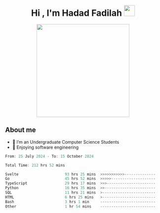 <h1 align="center">Hi , I'm Hadad Fadilah <img src="https://media.giphy.com/media/hvRJCLFzcasrR4ia7z/giphy.gif" width="35"></h1>

<p align="center">
<img src="https://media.tenor.com/78dNivDemDAAAAAi/speech-bubble-venti.gif" width="300"/>    
</p>


##  About me
- 🔭 I’m an Undergraduate Computer Science Students
- 🌱 Enjoying software engineering

<!--START_SECTION:waka-->

```go
From: 25 July 2024 - To: 15 October 2024

Total Time: 212 hrs 52 mins

Svelte                     93 hrs 25 mins  >>>>>>>>>>>--------------   43.49 %
Go                         45 hrs 52 mins  >>>>>--------------------   21.36 %
TypeScript                 29 hrs 17 mins  >>>----------------------   13.64 %
Python                     16 hrs 35 mins  >>-----------------------   07.72 %
SQL                        11 hrs 21 mins  >------------------------   05.29 %
HTML                       6 hrs 25 mins   >------------------------   02.99 %
Bash                       3 hrs 1 min     -------------------------   01.41 %
Other                      1 hr 54 mins    -------------------------   00.89 %
```

<!--END_SECTION:waka-->




<!--
**Fadil-Tao/Fadil-Tao** is a ✨ _special_ ✨ repository because its `README.md` (this file) appears on your GitHub profile.



